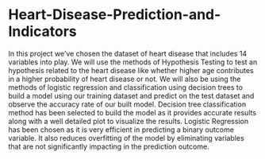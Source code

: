 # Heart-Disease-Prediction-and-Indicators
In this project we’ve chosen the dataset of heart disease that includes 14 variables into play. We will use the methods of Hypothesis Testing to test an hypothesis related to the heart disease like whether higher age contributes in a higher probability of heart disease or not.  We will also be using the methods of logistic regression and classification using decision trees to build a model using our training dataset and predict on the test dataset and observe the accuracy rate of our built model. Decision tree classification method has been selected to build the model as it provides accurate results along with a well detailed plot to visualize the results. Logistic Regression has been chosen as it is very efficient in predicting a binary outcome variable. It also reduces overfitting of the model by eliminating variables that are not significantly impacting in the prediction outcome.
